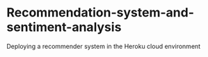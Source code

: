 # Recommendation-system-and-sentiment-analysis
Deploying a recommender system in the Heroku cloud environment
